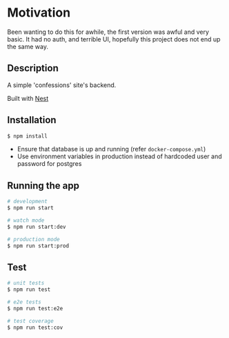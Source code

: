 # Motivation

Been wanting to do this for awhile, the first version was awful and very basic.
It had no auth, and terrible UI, hopefully this project does not end up the
same way.

## Description

A simple 'confessions' site's backend.

Built with [Nest](https://github.com/nestjs/nest)

## Installation

```bash
$ npm install
```

- Ensure that database is up and running (refer `docker-compose.yml`)
- Use environment variables in production instead of hardcoded user and
  password for postgres

## Running the app

```bash
# development
$ npm run start

# watch mode
$ npm run start:dev

# production mode
$ npm run start:prod
```

## Test

```bash
# unit tests
$ npm run test

# e2e tests
$ npm run test:e2e

# test coverage
$ npm run test:cov
```

